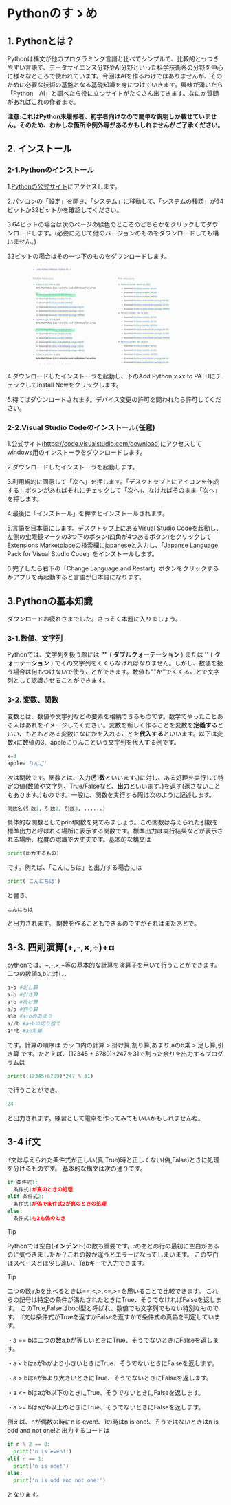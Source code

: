 # Pythonのすゝめ

## 1. Pythonとは？
Pythonは構文が他のプログラミング言語と比べてシンプルで、比較的とっつきやすい言語で、データサイエンス分野やAI分野といった科学技術系の分野を中心に様々なところで使われています。今回はAIを作るわけではありませんが、そのために必要な技術の基盤となる基礎知識を身につけていきます。興味が湧いたら「Python　AI」と調べたら役に立つサイトがたくさん出てきます。なにか質問があればこれの作者まで。

**注意:これはPython未履修者、初学者向けなので簡単な説明しか載せていません。そのため、おかしな箇所や例外等があるかもしれませんがご了承ください。**

## 2. インストール
### 2-1.Pythonのインストール

1.[Pythonの公式サイト](https://www.python.org/downloads/windows/)にアクセスします。

2.パソコンの「設定」を開き、「システム」に移動して、「システムの種類」が64ビットか32ビットかを確認してください。

3.64ビットの場合は次のページの緑色のところのどちらかをクリックしてダウンロードします。(必要に応じて他のバージョンのものをダウンロードしても構いません。)

32ビットの場合はその一つ下のものをダウンロードします。

![the image of offical site](images/image00.png)

4.ダウンロードしたインストーラを起動し、下のAdd Python x.xx to PATHにチェックしてInstall Nowをクリックします。

5.待てばダウンロードされます。デバイス変更の許可を問われたら許可してください。


### 2-2.Visual Studio Codeのインストール(任意)

1.公式サイト(https://code.visualstudio.com/download)にアクセスしてwindows用のインストーラをダウンロードします。

2.ダウンロードしたインストーラを起動します。

3.利用規約に同意して「次へ」を押します。「デスクトップ上にアイコンを作成する」ボタンがあればそれにチェックして「次へ」、なければそのまま「次へ」を押します。

4.最後に「インストール」を押すとインストールされます。

5.言語を日本語にします。デスクトップ上にあるVisual Studio Codeを起動し、左側の虫眼鏡マークの3つ下のボタン(四角が4つあるボタン)をクリックしてExtensions Marketplaceの検索欄にjapaneseと入力し、「Japanse Language Pack for Visual Studio Code」をインストールします。

6.完了したら右下の「Change Language and Restart」ボタンをクリックするかアプリを再起動すると言語が日本語になります。

## 3.Pythonの基本知識
ダウンロードお疲れさまでした。さっそく本題に入りましょう。

### 3-1.数値、文字列
Pythonでは、文字列を扱う際には **""** ( **ダブルクォーテーション** ) または **''** ( **クォーテーション** ) でその文字列をくくらなければなりません。しかし、数値を扱う場合は何もつけないで使うことができます。数値も""か''でくくることで文字列として認識させることができます。

### 3-2. 変数、関数

変数とは、数値や文字列などの要素を格納できるものです。数学でやったことある人はあれをイメージしてください。変数を新しく作ることを変数を**定義する**といい、もともとある変数になにかを入れることを**代入する**といいます。以下は変数xに数値の3、appleにりんごという文字列を代入する例です。
```python
x=3
apple='りんご'
```

次は関数です。関数とは、入力(**引数**といいます。)に対し、ある処理を実行して特定の値(数値や文字列、True/Falseなど、**出力**といいます。)を返す(返さないこともあります。)ものです。一般に、関数を実行する際は次のように記述します。

```python
関数名(引数1, 引数2, 引数3, ......)
```

具体的な関数としてprint関数を見てみましょう。この関数は与えられた引数を標準出力と呼ばれる場所に表示する関数です。標準出力は実行結果などが表示される場所、程度の認識で大丈夫です。基本的な構文は

```python
print(出力するもの)
```
です。例えば、「こんにちは」と出力する場合には
```python
print('こんにちは')
```
と書き、
```
こんにちは
```
と出力されます。
関数を作ることもできるのですがそれはまたあとで。

## 3-3. 四則演算(+,-,×,÷)+α

pythonでは、+,-,×,÷等の基本的な計算を演算子を用いて行うことができます。二つの数値a,bに対し、
```python
a+b #足し算
a-b #引き算
a*b #掛け算
a/b #割り算
a%b #a÷bのあまり
a//b #a÷bの切り捨て
a**b #aのb乗

```
です。計算の順序は
カッコ内の計算 > 掛け算,割り算,あまり,aのb乗 > 足し算,引き算
です。たとえば、(12345 + 6789)×247を31で割った余りを出力するプログラムは
```python
print((12345+6789)*247 % 31)
```
で行うことができ、
```python
24
```
と出力されます。練習として電卓を作ってみてもいいかもしれませんね。

## 3-4 if文

if文は与えられた条件式が正しい(真,True)時と正しくない(偽,False)ときに処理を分けるものです。
基本的な構文は次の通りです。

```python
if 条件式1:
  条件式1が真のときの処理
elif 条件式2:
  条件式1が偽で条件式2が真のときの処理
else:
  条件式1も2も偽のとき
```

>[!TIP]
>Pythonでは空白(**インデント**)の数も重要です。:のあとの行の最初に空白があるのに気づきましたか？これの数が違うとエラーになってしまいます。
>この空白はスペースとは少し違い、Tabキーで入力できます。

>[!TIP]
>二つの数a,bを比べるときは==,<,>,<=,>=を用いることで比較できます。
>これらの記号は特定の条件が満たされたときにTrue、そうでなければFalseを返します。
>このTrue,Falseはbool型と呼ばれ、数値でも文字列でもない特別なものです。
>if文は条件式がTrueを返すかFalseを返すかで条件式の真偽を判定しています。

・a == bは二つの数a,bが等しいときにTrue、そうでないときにFalseを返します。

・a < bはaがbがより小さいときにTrue、そうでないときにFalseを返します。

・a > bはaがbより大きいときにTrue、そうでないときにFalseを返します。

・a <= bはaがb以下のときにTrue、そうでないときにFalseを返します。

・a >= bはaがb以上のときにTrue、そうでないときにFalseを返します。

例えば、nが偶数の時にn is even!、1の時はn is one!、そうではないときはn is odd and not one!と出力するコードは

```python
if n % 2 == 0:
  print('n is even!')
elif n == 1:
  print('n is one!')
else:
  print('n is odd and not one!')
```

となります。
